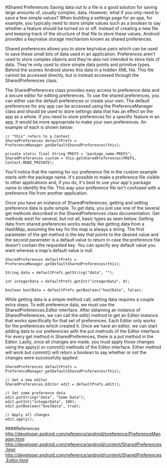 #Shared Preferences
Saving data out to a file is a good solution for saving large amounts of, usually complex, data. However, what if you only need to save a few simple values? When building a settings page for an app, for example, you typically need to store simple values such as a boolean to say whether a feature should be turned on or off. Instead of creating a new file and keeping track of the structure of that file to store these values, Android provides a key/value storage mechanism known as shared preferences.

Shared preferences allows you to store key/value pairs which can be used to save these small bits of data used in an application. Preferences aren't used to store complex objects and they're also not intended to store lists of data. They're only used to store simple data points and primitive types. Behind the scenes Android stores this data in a hidden XML file. This file cannot be accessed directly, but is instead accessed through the SharedPreferences class.

The SharedPreferences class provides easy access to preference data and a secure editor for editing preferences. To use the shared preferences, you can either use the default preferences or create your own. The default preferences for any app can be accessed using the PreferenceManager class and should be used to store settings data that has an effect on the app as a whole. If you need to store preferences for a specific feature in an app, it would be more appropriate to make your own preferences. An example of each is shown below:

```
// "this" refers to a Context
SharedPreferences defaultPrefs = PreferenceManager.getDefaultSharedPreferences(this);
 
private static final String PREFS = "package_name.PREFS";
SharedPreferences custom = this.getSharedPreferences(PREFS, Context.MODE_PRIVATE);
```

You'll notice that the naming for our preference file in the custom example starts with the package name. It's possible to make a preference file visible to other applications and, if you do, it's best to use your app's package name to identify the file. This way your preference file isn't confused with a preference file from another application.

Once you have an instance of SharedPreferences, getting and setting preference data is quite simple. To get data, you just use one of the several get methods described in the SharedPreferences class documentation. Get methods exist for several, but not all, basic types as seen below. Getting data from shared preferences works exactly like getting data from a HashMap, assuming the key for the map is always a string. The first parameter of the get method is the key that points to the desired value and the second parameter is a default value to return in case the preference file doesn't contain the requested key. You can specify any default value you want whereas a map's default value is null.

```
SharedPreferences defaultPrefs = PreferenceManager.getDefaultSharedPreferences(this);
 
String data = defaultPrefs.getString("data", "");
 
int integerData = defaultPrefs.getInt("integerData", 0);
 
boolean boolData = defaultPrefs.getBoolean("boolData", false);
```

While getting data is a simple method call, setting data requires a couple extra steps. To edit preference data, we must use the SharedPreferences.Editor interface. After obtaining an instance of SharedPreferences, we can call the edit() method to get an Editor instance that works specifically for that set of preferences. Each Editor only works for the preferences which created it. Once we have an editor, we can start adding data to our preferences with the put methods of the Editor interface. For every get method in SharedPreferences, there is a put method in the Editor. Lastly, once all changes are made, you must apply those changes using the apply() or commit() methods of the Editor interface. Either method will work but commit() will return a boolean to say whether or not the changes were successfully applied.

```
SharedPreferences defaultPrefs = PreferenceManager.getDefaultSharedPreferences(this);
 
// Get a new editor
SharedPreferences.Editor edit = defaultPrefs.edit();
 
// Set some preference data
edit.putString("data", "Some Data");
edit.putInt("integerData", 100);
edit.putBoolean("boolData", true);
 
// Apply all changes
edit.apply();
```

####References
http://developer.android.com/reference/android/preference/PreferenceManager.html
http://developer.android.com/reference/android/content/SharedPreferences.html
http://developer.android.com/reference/android/content/SharedPreferences.Editor.html


